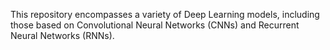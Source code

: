 This repository encompasses a variety of Deep Learning models, including those based on Convolutional Neural Networks (CNNs) and Recurrent Neural Networks (RNNs).
